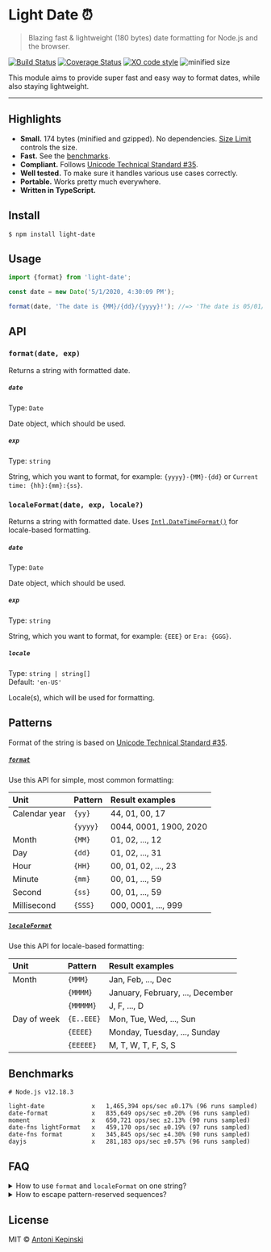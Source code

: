 # Light Date :alarm_clock:

> Blazing fast & lightweight (180 bytes) date formatting for Node.js and the browser.

[![Build Status](https://github.com/xxczaki/light-date/workflows/CI/badge.svg)](https://github.com/xxczaki/light-date/actions?query=workflow%3ACI)
[![Coverage Status](https://coveralls.io/repos/github/xxczaki/light-date/badge.svg?branch=master)](https://coveralls.io/github/xxczaki/light-date?branch=master)
[![XO code style](https://img.shields.io/badge/code_style-XO-5ed9c7.svg)](https://github.com/xojs/xo)
![minified size](https://img.shields.io/bundlephobia/minzip/light-date)

This module aims to provide super fast and easy way to format dates, while also staying lightweight.

---

## Highlights

* **Small.** 174 bytes (minified and gzipped). No dependencies. [Size Limit](https://github.com/ai/size-limit) controls the size.
* **Fast.** See the [benchmarks](#benchmarks).
* **Compliant.** Follows [Unicode Technical Standard #35](https://www.unicode.org/reports/tr35/tr35-dates.html#Date_Field_Symbol_Table).
* **Well tested.** To make sure it handles various use cases correctly.
* **Portable.** Works pretty much everywhere.
* **Written in TypeScript.**

## Install

```
$ npm install light-date
```

## Usage

```js
import {format} from 'light-date';

const date = new Date('5/1/2020, 4:30:09 PM');

format(date, 'The date is {MM}/{dd}/{yyyy}!'); //=> 'The date is 05/01/2020!'
```

## API

### `format(date, exp)`

Returns a string with formatted date.

##### `date`

Type: `Date`

Date object, which should be used.

##### `exp`

Type: `string`

String, which you want to format, for example: `{yyyy}-{MM}-{dd}` or `Current time: {hh}:{mm}:{ss}`.

### `localeFormat(date, exp, locale?)`

Returns a string with formatted date. Uses [`Intl.DateTimeFormat()`](https://developer.mozilla.org/en-US/docs/Web/JavaScript/Reference/Global_Objects/Intl/DateTimeFormat/DateTimeFormat) for locale-based formatting.

##### `date`

Type: `Date`

Date object, which should be used.

##### `exp`

Type: `string`

String, which you want to format, for example: `{EEE}` or `Era: {GGG}`.

##### `locale`

Type: `string | string[]`\
Default: `'en-US'`

Locale(s), which will be used for formatting.

## Patterns

Format of the string is based on [Unicode Technical Standard #35](https://www.unicode.org/reports/tr35/tr35-dates.html#Date_Field_Symbol_Table).

##### [`format`](#formatdate-exp)

Use this API for simple, most common formatting:

| **Unit**      | **Pattern**   | **Result examples**    |
| :------------ | :------------ | :--------------------- |
| Calendar year | `{yy}`        | 44, 01, 00, 17         |
|               | `{yyyy}`      | 0044, 0001, 1900, 2020 |
| Month         | `{MM}`        | 01, 02, ..., 12        |
| Day           | `{dd}`        | 01, 02, ..., 31        |
| Hour          | `{HH}`        | 00, 01, 02, ..., 23    |
| Minute        | `{mm}`        | 00, 01, ..., 59        |
| Second        | `{ss}`        | 00, 01, ..., 59        |
| Millisecond   | `{SSS}`       | 000, 0001, ..., 999    |

##### [`localeFormat`](#localeformatdate-exp-locale)

Use this API for locale-based formatting:

| **Unit**    | **Pattern**   | **Result examples**              |
| :---------- | :------------ | :------------------------------- |
| Month       | `{MMM}`       | Jan, Feb, ..., Dec               |
|             | `{MMMM}`      | January, February, ..., December |
|             | `{MMMMM}`     | J, F, ..., D                     |
| Day of week | `{E..EEE}`    | Mon, Tue, Wed, ..., Sun          |
|             | `{EEEE}`      | Monday, Tuesday, ..., Sunday     |
|             | `{EEEEE}`     | M, T, W, T, F, S, S              |

## Benchmarks

```
# Node.js v12.18.3

light-date             x   1,465,394 ops/sec ±0.17% (96 runs sampled)
date-format            x   835,649 ops/sec ±0.20% (96 runs sampled)
moment                 x   650,721 ops/sec ±2.13% (90 runs sampled)
date-fns lightFormat   x   459,170 ops/sec ±0.19% (97 runs sampled)
date-fns format        x   345,845 ops/sec ±4.30% (90 runs sampled)
dayjs                  x   281,183 ops/sec ±0.57% (96 runs sampled)
```

## FAQ

<details>
  <summary>How to use <code>format</code> and <code>localeFormat</code> on one string?</summary>

  ```ts
  import {format, localeFormat} from 'light-date';

  const date = new Date();

  format(date, `Current date: ${localeFormat(date, '{MMMM}')} {dd}, {yyyy}`);
  ```
</details>

<details>
  <summary>How to escape pattern-reserved sequences?</summary>

  Add a backslash before the opening curly bracket:

  ```ts
  import {format} from 'light-date';

  format(new Date(), "I'm escaped: \\{yyyy} but I'm not: {yyyy}");
  //=> "I'm espaced: {yyyy} but I'm not: 2020"
  ```

  To avoid having to escape backslashes, use `String.raw`:

  ```ts
  format(new Date(), String.raw`I'm escaped: \{yyyy} but I'm not: {yyyy}`;
  //=> "I'm espaced: {yyyy} but I'm not: 2020"
  ```
</details>

## License

MIT © [Antoni Kepinski](https://kepinski.me)
